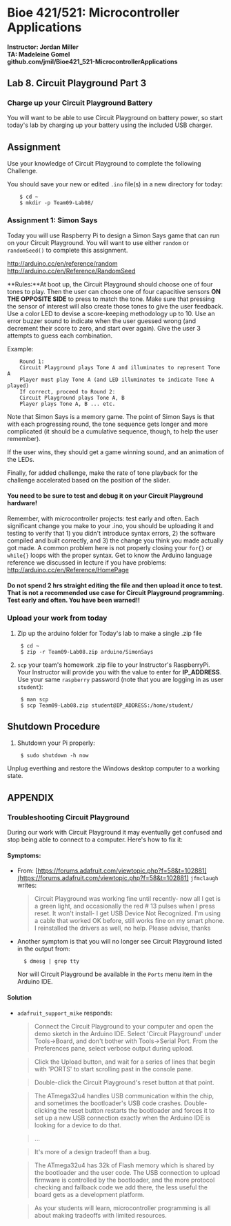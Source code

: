 # Bioe 421/521: Microcontroller Applications
#### Instructor: Jordan Miller<br>TA: Madeleine Gomel<br>github.com/jmil/Bioe421_521-MicrocontrollerApplications


## Lab 8. Circuit Playground Part 3

### Charge up your Circuit Playground Battery
	
You will want to be able to use Circuit Playground on battery power, so start today's lab by charging up your battery using the included USB charger.



## Assignment
Use your knowledge of Circuit Playground to complete the following Challenge.

You should save your new or edited `.ino` file(s) in a new directory for today:

		$ cd ~
		$ mkdir -p Team09-Lab08/
		



### Assignment 1: Simon Says

Today you will use Raspberry Pi to design a Simon Says game that can run on your Circuit Playground. You will want to use either `random` or `randomSeed()` to complete this assignment.

http://arduino.cc/en/reference/random
http://arduino.cc/en/Reference/RandomSeed

**Rules:**At boot up, the Circuit Playground should choose one of four tones to play. Then the user can choose one of four capacitive sensors **ON THE OPPOSITE SIDE** to press to match the tone. Make sure that pressing the sensor of interest will also create those tones to give the user feedback. Use a color LED to devise a score-keeping methodology up to 10. Use an error buzzer sound to indicate when the user guessed wrong (and decrement their score to zero, and start over again). Give the user 3 attempts to guess each combination.

Example:

		Round 1:
		Circuit Playground plays Tone A and illuminates to represent Tone A
		Player must play Tone A (and LED illuminates to indicate Tone A played)
		If correct, proceed to Round 2:
		Circuit Playground plays Tone A, B
		Player plays Tone A, B ... etc.

Note that Simon Says is a memory game. The point of Simon Says is that with each progressing round, the tone sequence gets longer and more complicated (it should be a cumulative sequence, though, to help the user remember).

If the user wins, they should get a game winning sound, and an animation of the LEDs.

Finally, for added challenge, make the rate of tone playback for the challenge accelerated based on the position of the slider.

#### You need to be sure to test and debug it on your Circuit Playground hardware!

Remember, with microcontroller projects: test early and often. Each significant change you make to your .ino, you should be uploading it and testing to verify that 1) you didn't introduce syntax errors, 2) the software compiled and built correctly, and 3) the change you think you made actually got made. A common problem here is not properly closing your `for{}` or `while{}` loops with the proper syntax. Get to know the Arduino language reference we discussed in lecture if you have problems: http://arduino.cc/en/Reference/HomePage

#### Do not spend 2 hrs straight editing the file and then upload it once to test. That is not a recommended use case for Circuit Playground programming. Test early and often. You have been warned!!


### Upload your work from today

1. Zip up the arduino folder for Today's lab to make a single .zip file

		$ cd ~
		$ zip -r Team09-Lab08.zip arduino/SimonSays

1. `scp` your team's homework .zip file to your Instructor's RaspberryPi. Your Instructor will provide you with the value to enter for **IP_ADDRESS**. Use your same `raspberry` password (note that you are logging in as user `student`):

		$ man scp
		$ scp Team09-Lab08.zip student@IP_ADDRESS:/home/student/





## Shutdown Procedure

1. Shutdown your Pi properly:

		$ sudo shutdown -h now

 Unplug everthing and restore the Windows desktop computer to a working state.


## APPENDIX

### Troubleshooting Circuit Playground

During our work with Circuit Playground it may eventually get confused and stop being able to connect to a computer. Here's how to fix it:


#### Symptoms:	
* From: [https://forums.adafruit.com/viewtopic.php?f=58&t=102881](https://forums.adafruit.com/viewtopic.php?f=58&t=102881)
	`jfmclaugh` writes:
	> Circuit Playground was working fine until recently- now all I get is a green light, and occasionally the red # 13 pulses when I press reset. It won't install- I get USB Device Not Recognized. I'm using a cable that worked OK before, still works fine on my smart phone. I reinstalled the drivers as well, no help. Please advise, thanks


* Another symptom is that you will no longer see Circuit Playground listed in the output from:

		$ dmesg | grep tty

	Nor will Circuit Playground be available in the `Ports` menu item in the Arduino IDE.


#### Solution 
* `adafruit_support_mike` responds:

	>Connect the Circuit Playground to your computer and open the demo sketch in the Arduino IDE. Select 'Circuit Playground' under Tools->Board, and don't bother with Tools->Serial Port. From the Preferences pane, select verbose output during upload.

	>Click the Upload button, and wait for a series of lines that begin with 'PORTS' to start scrolling past in the console pane.

	>Double-click the Circuit Playground's reset button at that point.

	>The ATmega32u4 handles USB communication within the chip, and sometimes the bootloader's USB code crashes. Double-clicking the reset button restarts the bootloader and forces it to set up a new USB connection exactly when the Arduino IDE is looking for a device to do that.

	> ...

	> It's more of a design tradeoff than a bug.

	> The ATmega32u4 has 32k of Flash memory which is shared by the bootloader and the user code. The USB connection to upload firmware is controlled by the bootloader, and the more protocol checking and fallback code we add there, the less useful the board gets as a development platform.

	> As your students will learn, microcontroller programming is all about making tradeoffs with limited resources.



